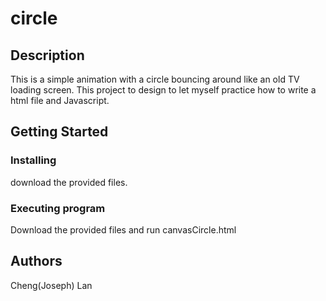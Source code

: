 # circle
## Description

This is a simple animation with a circle bouncing around like an old TV loading screen. 
This project to design to let myself practice how to write a html file and Javascript.

## Getting Started


### Installing

download the provided files.

### Executing program

Download the provided files and run canvasCircle.html


## Authors

Cheng(Joseph) Lan

